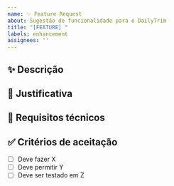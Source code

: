 ```yaml
---
name: ✨ Feature Request
about: Sugestão de funcionalidade para o DailyTrim
title: "[FEATURE] "
labels: enhancement
assignees: ''
---
```


## ✨ Descrição
<!-- Explique qual feature você gostaria de ver -->

## 🎯 Justificativa
<!-- Por que essa feature é útil/necessária? -->

## 📐 Requisitos técnicos
<!-- Se tiver alguma ideia de implementação ou dependência -->

## ✅ Critérios de aceitação
- [ ] Deve fazer X
- [ ] Deve permitir Y
- [ ] Deve ser testado em Z
